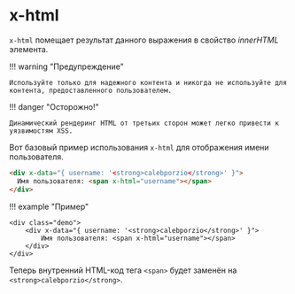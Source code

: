 # x-html

`x-html` помещает результат данного выражения в свойство _innerHTML_ элемента.

!!! warning "Предупреждение"

    Используйте только для надежного контента и никогда не используйте для контента, предоставленного пользователем.

!!! danger "Осторожно!"

    Динамический рендеринг HTML от третьих сторон может легко привести к уязвимостям XSS.

Вот базовый пример использования `x-html` для отображения имени пользователя.

```html
<div x-data="{ username: '<strong>calebporzio</strong>' }">
  Имя пользователя: <span x-html="username"></span>
</div>
```

!!! example "Пример"

    <div class="demo">
        <div x-data="{ username: '<strong>calebporzio</strong>' }">
            Имя пользователя: <span x-html="username"></span>
        </div>
    </div>

Теперь внутренний HTML-код тега `<span>` будет заменён на `<strong>calebporzio</strong>`.
